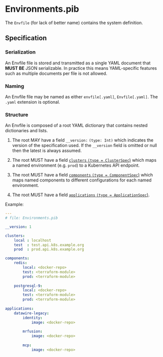 # Environments.pib

The `Envfile` (for lack of better name) contains the system definition.

## Specification

### Serialization

An Envfile file is stored and transmitted as a single YAML document that **MUST BE** JSON serializable. In practice this means YAML-specific features such as multiple documents per file is not allowed.

### Naming

An Envfile file may be named as either `envfile[.yaml]`, `Envfile[.yaml]`. The `.yaml` extension is optional.

### Structure

An Envfile is composed of a root YAML dictionary that contains nested dictionaries and lists.

1. The root MAY have a field `__version:` `(type: Int)` which indicates the version of the specification used. If the `__version` field is omitted or null then the latest is always assumed.

2. The root MUST have a field [`clusters` `(type = ClusterSpec`)](#ClusterSpec) which maps a named environment (e.g. `prod`) to a Kubernetes API endpoint.

3. The root MUST have a field [`components` `(type = ComponentSpec`)](#ComponentSpec) which maps named components to different configurations for each named environment.

4. The root MUST have a field [`applications` `(type = ApplicationSpec`)](#ApplicationSpec).

Example:

```yaml
---
# file: Environments.pib

__version: 1

clusters:
    local : localhost 
    test  : test.api.k8s.example.org
    prod  : prod.api.k8s.example.org

components:
    redis:
        local: <docker-repo>
        test: <terraform-module>
        prod: <terraform-module>
        
    postgresql-9:
        local: <docker-repo>
        test: <terraform-module>
        prod: <terraform-module>
        
applications:
    datawire-legacy:
        identity:
            image: <docker-repo>
        
        mrfusion:
            image: <docker-repo>
            
        mcp:
            image: <docker-repo>
```
